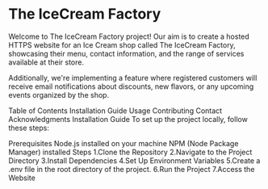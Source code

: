 # The IceCream Factory
Welcome to The IceCream Factory project! Our aim is to create a hosted HTTPS website for an Ice Cream shop called The IceCream Factory, showcasing their menu, contact information, and the range of services available at their store.

Additionally, we're implementing a feature where registered customers will receive email notifications about discounts, new flavors, or any upcoming events organized by the shop.

Table of Contents
Installation Guide
Usage
Contributing
Contact
Acknowledgments
Installation Guide
To set up the project locally, follow these steps:

Prerequisites
Node.js installed on your machine
NPM (Node Package Manager) installed
Steps
1.Clone the Repository
2.Navigate to the Project Directory
3.Install Dependencies
4.Set Up Environment Variables
5.Create a .env file in the root directory of the project.
6.Run the Project
7.Access the Website